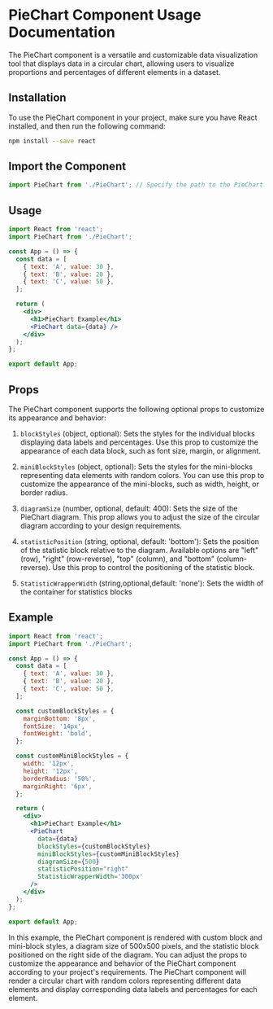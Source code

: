 # PieChart Component Usage Documentation

The PieChart component is a versatile and customizable data visualization tool that displays data in a circular chart, allowing users to visualize proportions and percentages of different elements in a dataset.

## Installation

To use the PieChart component in your project, make sure you have React installed, and then run the following command:

```bash
npm install --save react
```

## Import the Component

```jsx
import PieChart from './PieChart'; // Specify the path to the PieChart.js file
```

## Usage

```jsx
import React from 'react';
import PieChart from './PieChart';

const App = () => {
  const data = [
    { text: 'A', value: 30 },
    { text: 'B', value: 20 },
    { text: 'C', value: 50 },
  ];

  return (
    <div>
      <h1>PieChart Example</h1>
      <PieChart data={data} />
    </div>
  );
};

export default App;
```

## Props

The PieChart component supports the following optional props to customize its appearance and behavior:

1. `blockStyles` (object, optional): Sets the styles for the individual blocks displaying data labels and percentages. Use this prop to customize the appearance of each data block, such as font size, margin, or alignment.

2. `miniBlockStyles` (object, optional): Sets the styles for the mini-blocks representing data elements with random colors. You can use this prop to customize the appearance of the mini-blocks, such as width, height, or border radius.

3. `diagramSize` (number, optional, default: 400): Sets the size of the PieChart diagram. This prop allows you to adjust the size of the circular diagram according to your design requirements.

4. `statisticPosition` (string, optional, default: 'bottom'): Sets the position of the statistic block relative to the diagram. Available options are "left" (row), "right" (row-reverse), "top" (column), and "bottom" (column-reverse). Use this prop to control the positioning of the statistic block.

5. `StatisticWrapperWidth` (string,optional,default: 'none'): Sets the width of the container for statistics blocks
## Example

```jsx
import React from 'react';
import PieChart from './PieChart';

const App = () => {
  const data = [
    { text: 'A', value: 30 },
    { text: 'B', value: 20 },
    { text: 'C', value: 50 },
  ];

  const customBlockStyles = {
    marginBottom: '8px',
    fontSize: '14px',
    fontWeight: 'bold',
  };

  const customMiniBlockStyles = {
    width: '12px',
    height: '12px',
    borderRadius: '50%',
    marginRight: '6px',
  };

  return (
    <div>
      <h1>PieChart Example</h1>
      <PieChart
        data={data}
        blockStyles={customBlockStyles}
        miniBlockStyles={customMiniBlockStyles}
        diagramSize={500}
        statisticPosition="right"
        StatisticWrapperWidth='300px'
      />
    </div>
  );
};

export default App;
```

In this example, the PieChart component is rendered with custom block and mini-block styles, a diagram size of 500x500 pixels, and the statistic block positioned on the right side of the diagram. You can adjust the props to customize the appearance and behavior of the PieChart component according to your project's requirements. The PieChart component will render a circular chart with random colors representing different data elements and display corresponding data labels and percentages for each element.